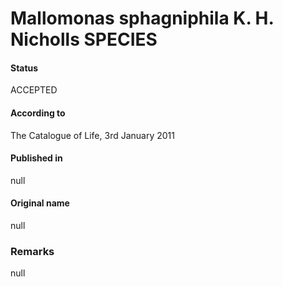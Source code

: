 Mallomonas sphagniphila K. H. Nicholls SPECIES
=======

#### Status
ACCEPTED

#### According to
The Catalogue of Life, 3rd January 2011

#### Published in
null

#### Original name
null

### Remarks
null